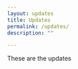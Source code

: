 ```yaml
---
layout: updates
title: Updates
permalink: /updates/
description: ""

---
```


These are the updates
